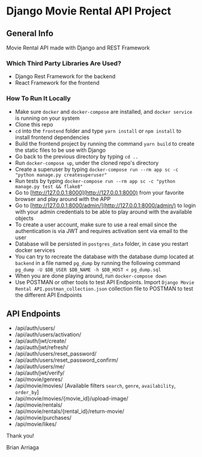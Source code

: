 # Django Movie Rental API Project

## General Info

Movie Rental API made with Django and REST Framework

### Which Third Party Libraries Are Used?

- Django Rest Framework for the backend
- React Framework for the frontend

### How To Run It Locally

- Make sure `docker` and `docker-compose` are installed, and `docker service` is running on your system
- Clone this repo
- `cd` into the `frontend` folder and type `yarn install` or `npm install` to install frontend dependencies
- Build the frontend project by running the command `yarn build` to create the static files to be use with Django
- Go back to the previous directory by typing `cd ..`
- Run `docker-compose up`, under the cloned repo's directory
- Create a superuser by typing `docker-compose run --rm app sc -c "python manage.py createsuperuser"`
- Run tests by typing `docker-compose run --rm app sc -c "python manage.py test && flake8"`
- Go to [http://127.0.0.1:8000](http://127.0.0.1:8000) from your favorite browser and play around with the APP
- Go to [http://127.0.0.1:8000/admin/](http://127.0.0.1:8000/admin/) to login with your admin credentials to be able to play around with the available objects
- To create a user account, make sure to use a real email since the authentication is via JWT and requires activation sent via email to the user
- Database will be persisted in `postgres_data` folder, in case you restart docker services
- You can try to recreate the database with the database dump located at `backend` in a file named `pg_dump` by running the following command `pg_dump -U $DB_USER $DB_NAME -h $DB_HOST < pg_dump.sql`
- When you are done playing around, run `docker-compose down`
- Use POSTMAN or other tools to test API Endpoints. Import `Django Movie Rental API.postman_collection.json` collection file to POSTMAN to test the different API Endpoints

## API Endpoints

- /api/auth/users/
- /api/auth/users/activation/
- /api/auth/jwt/create/
- /api/auth/jwt/refresh/
- /api/auth/users/reset_password/
- /api/auth/users/reset_password_confirm/
- /api/auth/users/me/
- /api/auth/jwt/verify/
- /api/movie/genres/
- /api/movie/movies/ [Available filters `search`, `genre`, `availability`, `order_by`]
- /api/movie/movies/{movie_id}/upload-image/
- /api/movie/rentals/
- /api/movie/rentals/{rental_id}/return-movie/
- /api/movie/purchases/
- /api/movie/likes/

Thank you!

Brian Arriaga

